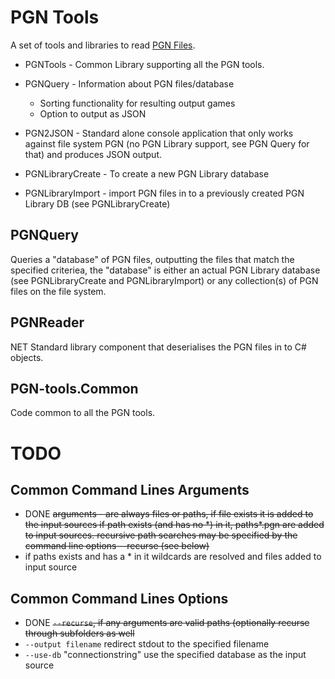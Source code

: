 # PGN Tools
A set of tools and libraries to read [PGN Files](https://en.wikipedia.org/wiki/Portable_Game_Notation).

* PGNTools - Common Library supporting all the PGN tools.

* PGNQuery - Information about PGN files/database
  * Sorting functionality for resulting output games
  * Option to output as JSON

* PGN2JSON - Standard alone console application that only works against file system PGN (no PGN Library support, see PGN Query for that) and produces JSON output.

* PGNLibraryCreate - To create a new PGN Library database

* PGNLibraryImport - import PGN files in to a previously created PGN Library DB (see PGNLibraryCreate)

## PGNQuery

Queries a "database" of PGN files, outputting the files that match the specified criteriea, the "database" is either an actual PGN Library database (see PGNLibraryCreate and PGNLibraryImport) or any collection(s) of PGN files on the file system.

## PGNReader

NET Standard library component that deserialises the PGN files in to C# objects.

## PGN-tools.Common
Code common to all the PGN tools.

# TODO
## Common Command Lines Arguments

* DONE ~~arguments - are always files or paths,
     	if file exists it is added to the input sources
    	if path exists (and has no *) in it, paths\*.pgn are added to input sources.
     recursive path searches may be specified by the command line options --recurse (see below)~~
* if paths exists and has a * in it wildcards are resolved and files added to input source

## Common Command Lines Options

* DONE ~~`--recurse`, if any arguments are valid paths (optionally recurse through subfolders as well~~
* `--output filename` redirect stdout to the specified filename
* `--use-db` "connectionstring" use the specified database as the input source

